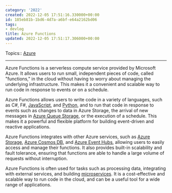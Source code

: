 ```yaml
---
category: '2022'
created: 2022-12-05 17:51:16.330000+00:00
id: 185eb81b-1bd6-4d7a-a6bf-e64a2162bd06
tags:
- devlog
title: Azure Functions
updated: 2022-12-05 17:51:17.306000+00:00
---
```

   
Topics:: [Azure](../devlog/Azure.md)   
   
   
---   
Azure Functions is a serverless compute service provided by Microsoft Azure. It allows users to run small, independent pieces of code, called "functions," in the cloud without having to worry about managing the underlying infrastructure. This makes it a convenient and scalable way to run code in response to events or on a schedule.   
   
Azure Functions allows users to write code in a variety of languages, such as C#, F#, [JavaScript](/not_created.md), and [Python](/not_created.md), and to run that code in response to events such as changes to data in Azure Storage, the arrival of new messages in [Azure Queue Storage](/not_created.md), or the execution of a schedule. This makes it a powerful and flexible platform for building event-driven and reactive applications.   
   
Azure Functions integrates with other Azure services, such as [Azure Storage](../devlog/Azure%20Storage.md), [Azure Cosmos DB](/not_created.md), and [Azure Event Hubs](/not_created.md), allowing users to easily access and manage their functions. It also provides built-in scalability and fault tolerance, ensuring that functions are able to handle a large volume of requests without interruption.   
   
Azure Functions is often used for tasks such as processing data, integrating with external services, and building [microservices](../devlog/microservices.md). It is a cost-effective and scalable way to run code in the cloud, and can be a useful tool for a wide range of applications.
